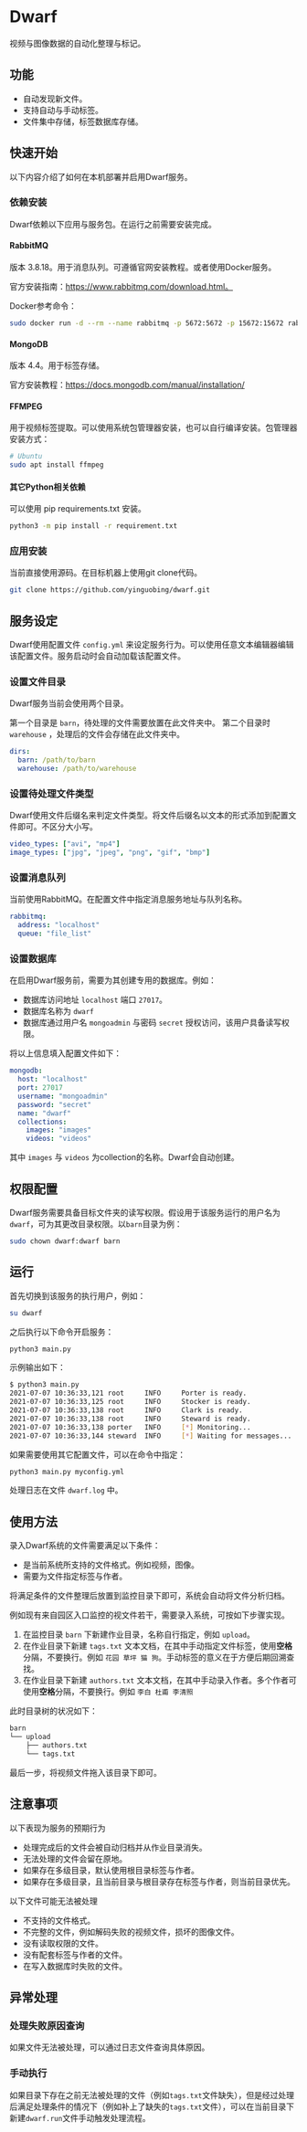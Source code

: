 # Dwarf

视频与图像数据的自动化整理与标记。

## 功能

- 自动发现新文件。
- 支持自动与手动标签。
- 文件集中存储，标签数据库存储。

## 快速开始

以下内容介绍了如何在本机部署并启用Dwarf服务。

### 依赖安装

Dwarf依赖以下应用与服务包。在运行之前需要安装完成。

#### RabbitMQ

版本 3.8.18。用于消息队列。可遵循官网安装教程。或者使用Docker服务。

官方安装指南：https://www.rabbitmq.com/download.html。

Docker参考命令：

```bash
sudo docker run -d --rm --name rabbitmq -p 5672:5672 -p 15672:15672 rabbitmq:3-management
```

#### MongoDB

版本 4.4。用于标签存储。

官方安装教程：https://docs.mongodb.com/manual/installation/

#### FFMPEG

用于视频标签提取。可以使用系统包管理器安装，也可以自行编译安装。包管理器安装方式：

```bash
# Ubuntu
sudo apt install ffmpeg
```

#### 其它Python相关依赖

可以使用 pip requirements.txt 安装。

```bash
python3 -m pip install -r requirement.txt
```

### 应用安装

当前直接使用源码。在目标机器上使用git clone代码。

```bash
git clone https://github.com/yinguobing/dwarf.git
```

## 服务设定

Dwarf使用配置文件 `config.yml` 来设定服务行为。可以使用任意文本编辑器编辑该配置文件。服务启动时会自动加载该配置文件。

### 设置文件目录

Dwarf服务当前会使用两个目录。

第一个目录是 `barn`，待处理的文件需要放置在此文件夹中。
第二个目录时 `warehouse` ，处理后的文件会存储在此文件夹中。

```yaml
dirs:
  barn: /path/to/barn
  warehouse: /path/to/warehouse 
```

### 设置待处理文件类型

Dwarf使用文件后缀名来判定文件类型。将文件后缀名以文本的形式添加到配置文件即可。不区分大小写。

```yaml
video_types: ["avi", "mp4"]
image_types: ["jpg", "jpeg", "png", "gif", "bmp"]
```

### 设置消息队列

当前使用RabbitMQ。在配置文件中指定消息服务地址与队列名称。

```yaml
rabbitmq:
  address: "localhost"
  queue: "file_list"
```

### 设置数据库

在启用Dwarf服务前，需要为其创建专用的数据库。例如：

- 数据库访问地址 `localhost` 端口 `27017`。
- 数据库名称为 `dwarf`
- 数据库通过用户名 `mongoadmin` 与密码 `secret` 授权访问，该用户具备读写权限。

将以上信息填入配置文件如下：

```yaml
mongodb:
  host: "localhost"
  port: 27017
  username: "mongoadmin"
  password: "secret"
  name: "dwarf"
  collections:
    images: "images"
    videos: "videos"
```

其中 `images` 与 `videos` 为collection的名称。Dwarf会自动创建。

## 权限配置

Dwarf服务需要具备目标文件夹的读写权限。假设用于该服务运行的用户名为`dwarf`，可为其更改目录权限。以`barn`目录为例：

```bash
sudo chown dwarf:dwarf barn
```

## 运行

首先切换到该服务的执行用户，例如：

```bash
su dwarf
```

之后执行以下命令开启服务：

```bash
python3 main.py
```

示例输出如下：

```bash
$ python3 main.py
2021-07-07 10:36:33,121 root     INFO     Porter is ready.
2021-07-07 10:36:33,125 root     INFO     Stocker is ready.
2021-07-07 10:36:33,138 root     INFO     Clark is ready.
2021-07-07 10:36:33,138 root     INFO     Steward is ready.
2021-07-07 10:36:33,138 porter   INFO     [*] Monitoring...
2021-07-07 10:36:33,144 steward  INFO     [*] Waiting for messages...
```

如果需要使用其它配置文件，可以在命令中指定：

```bash
python3 main.py myconfig.yml
```

处理日志在文件 `dwarf.log` 中。

## 使用方法

录入Dwarf系统的文件需要满足以下条件：

- 是当前系统所支持的文件格式。例如视频，图像。
- 需要为文件指定标签与作者。

将满足条件的文件整理后放置到监控目录下即可，系统会自动将文件分析归档。

例如现有来自园区入口监控的视文件若干，需要录入系统，可按如下步骤实现。

1. 在监控目录 `barn` 下新建作业目录，名称自行指定，例如 `upload`。
2. 在作业目录下新建 `tags.txt` 文本文档，在其中手动指定文件标签，使用**空格**分隔，不要换行。例如 `花园 草坪 猫 狗`。手动标签的意义在于方便后期回溯查找。
3. 在作业目录下新建 `authors.txt` 文本文档，在其中手动录入作者。多个作者可使用**空格**分隔，不要换行。例如 `李白 杜甫 李清照`

此时目录树的状况如下：

```bash
barn
└── upload
    ├── authors.txt
    └── tags.txt
```

最后一步，将视频文件拖入该目录下即可。

## 注意事项

以下表现为服务的预期行为

- 处理完成后的文件会被自动归档并从作业目录消失。
- 无法处理的文件会留在原地。
- 如果存在多级目录，默认使用根目录标签与作者。
- 如果存在多级目录，且当前目录与根目录存在标签与作者，则当前目录优先。

以下文件可能无法被处理

- 不支持的文件格式。
- 不完整的文件，例如解码失败的视频文件，损坏的图像文件。
- 没有读取权限的文件。
- 没有配套标签与作者的文件。
- 在写入数据库时失败的文件。

## 异常处理

### 处理失败原因查询

如果文件无法被处理，可以通过日志文件查询具体原因。

### 手动执行

如果目录下存在之前无法被处理的文件（例如`tags.txt`文件缺失），但是经过处理后满足处理条件的情况下（例如补上了缺失的`tags.txt`文件），可以在当前目录下新建`dwarf.run`文件手动触发处理流程。
